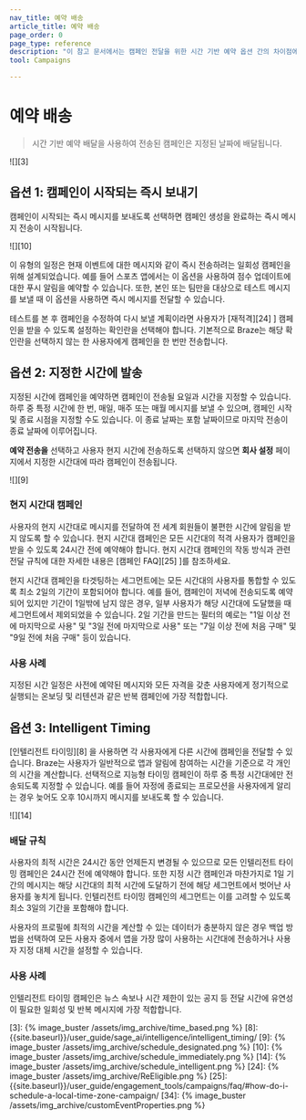 ```yaml
---
nav_title: 예약 배송
article_title: 예약 배송
page_order: 0
page_type: reference
description: "이 참고 문서에서는 캠페인 전달을 위한 시간 기반 예약 옵션 간의 차이점에 대해 설명합니다."
tool: Campaigns

---
```


# 예약 배송

> 시간 기반 예약 배달을 사용하여 전송된 캠페인은 지정된 날짜에 배달됩니다.

![][3]

## 옵션 1: 캠페인이 시작되는 즉시 보내기

캠페인이 시작되는 즉시 메시지를 보내도록 선택하면 캠페인 생성을 완료하는 즉시 메시지 전송이 시작됩니다.

![][10]

이 유형의 일정은 현재 이벤트에 대한 메시지와 같이 즉시 전송하려는 일회성 캠페인을 위해 설계되었습니다. 예를 들어 스포츠 앱에서는 이 옵션을 사용하여 점수 업데이트에 대한 푸시 알림을 예약할 수 있습니다. 또한, 본인 또는 팀만을 대상으로 테스트 메시지를 보낼 때 이 옵션을 사용하면 즉시 메시지를 전달할 수 있습니다. 

테스트를 본 후 캠페인을 수정하여 다시 보낼 계획이라면 사용자가 \[재적격][24] ] 캠페인을 받을 수 있도록 설정하는 확인란을 선택해야 합니다. 기본적으로 Braze는 해당 확인란을 선택하지 않는 한 사용자에게 캠페인을 한 번만 전송합니다.

## 옵션 2: 지정한 시간에 발송

지정된 시간에 캠페인을 예약하면 캠페인이 전송될 요일과 시간을 지정할 수 있습니다. 하루 중 특정 시간에 한 번, 매일, 매주 또는 매월 메시지를 보낼 수 있으며, 캠페인 시작 및 종료 시점을 지정할 수도 있습니다. 이 종료 날짜는 포함 날짜이므로 마지막 전송이 종료 날짜에 이루어집니다. 

**예약 전송을** 선택하고 사용자 현지 시간에 전송하도록 선택하지 않으면 **회사 설정** 페이지에서 지정한 시간대에 따라 캠페인이 전송됩니다.

![][9]

### 현지 시간대 캠페인

사용자의 현지 시간대로 메시지를 전달하여 전 세계 회원들이 불편한 시간에 알림을 받지 않도록 할 수 있습니다. 현지 시간대 캠페인은 모든 시간대의 적격 사용자가 캠페인을 받을 수 있도록 24시간 전에 예약해야 합니다. 현지 시간대 캠페인의 작동 방식과 관련 전달 규칙에 대한 자세한 내용은 \[캠페인 FAQ][25] ]를 참조하세요.

현지 시간대 캠페인을 타겟팅하는 세그먼트에는 모든 시간대의 사용자를 통합할 수 있도록 최소 2일의 기간이 포함되어야 합니다. 예를 들어, 캠페인이 저녁에 전송되도록 예약되어 있지만 기간이 1일밖에 남지 않은 경우, 일부 사용자가 해당 시간대에 도달했을 때 세그먼트에서 제외되었을 수 있습니다. 2일 기간을 만드는 필터의 예로는 "1일 이상 전에 마지막으로 사용" 및 "3일 전에 마지막으로 사용" 또는 "7일 이상 전에 처음 구매" 및 "9일 전에 처음 구매" 등이 있습니다.

### 사용 사례

지정된 시간 일정은 사전에 예약된 메시지와 모든 자격을 갖춘 사용자에게 정기적으로 실행되는 온보딩 및 리텐션과 같은 반복 캠페인에 가장 적합합니다.

## 옵션 3: Intelligent Timing

\[인텔리전트 타이밍][8] 을 사용하면 각 사용자에게 다른 시간에 캠페인을 전달할 수 있습니다. Braze는 사용자가 일반적으로 앱과 알림에 참여하는 시간을 기준으로 각 개인의 시간을 계산합니다. 선택적으로 지능형 타이밍 캠페인이 하루 중 특정 시간대에만 전송되도록 지정할 수 있습니다. 예를 들어 자정에 종료되는 프로모션을 사용자에게 알리는 경우 늦어도 오후 10시까지 메시지를 보내도록 할 수 있습니다.

![][14]

### 배달 규칙

사용자의 최적 시간은 24시간 동안 언제든지 변경될 수 있으므로 모든 인텔리전트 타이밍 캠페인은 24시간 전에 예약해야 합니다. 또한 지정 시간 캠페인과 마찬가지로 1일 기간의 메시지는 해당 시간대의 최적 시간에 도달하기 전에 해당 세그먼트에서 벗어난 사용자를 놓치게 됩니다. 인텔리전트 타이밍 캠페인의 세그먼트는 이를 고려할 수 있도록 최소 3일의 기간을 포함해야 합니다.

사용자의 프로필에 최적의 시간을 계산할 수 있는 데이터가 충분하지 않은 경우 백업 방법을 선택하여 모든 사용자 중에서 앱을 가장 많이 사용하는 시간대에 전송하거나 사용자 지정 대체 시간을 설정할 수 있습니다. 

### 사용 사례

인텔리전트 타이밍 캠페인은 뉴스 속보나 시간 제한이 있는 공지 등 전달 시간에 유연성이 필요한 일회성 및 반복 메시지에 가장 적합합니다.

[3]: {% image_buster /assets/img_archive/time_based.png %}
[8]: {{site.baseurl}}/user_guide/sage_ai/intelligence/intelligent_timing/
[9]: {% image_buster /assets/img_archive/schedule_designated.png %}
[10]: {% image_buster /assets/img_archive/schedule_immediately.png %}
[14]: {% image_buster /assets/img_archive/schedule_intelligent.png %}
[24]: {% image_buster /assets/img_archive/ReEligible.png %}
[25]: {{site.baseurl}}/user_guide/engagement_tools/campaigns/faq/#how-do-i-schedule-a-local-time-zone-campaign/
[34]: {% image_buster /assets/img_archive/customEventProperties.png %}
